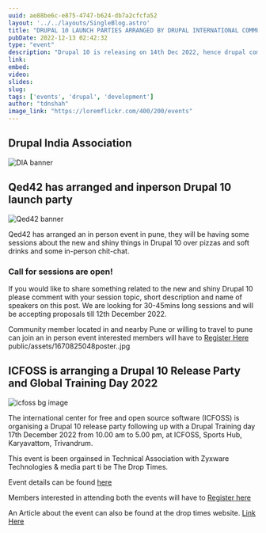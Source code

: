 ```yaml
---
uuid: ae88be6c-e875-4747-b624-db7a2cfcfa52
layout: '../../layouts/SingleBlog.astro'
title: "DRUPAL 10 LAUNCH PARTIES ARRANGED BY DRUPAL INTERNATIONAL COMMUNITY"
pubDate: 2022-12-13 02:42:32
type: "event"
description: "Drupal 10 is releasing on 14th Dec 2022, hence drupal community have arranged few online and offline events, the details of this events are and registration links for the same have beem collated in this blog post."
link: 
embed: 
video: 
slides: 
slug:
tags: ['events', 'drupal', 'development']
author: "tdnshah"
image_link: "https://loremflickr.com/400/200/events"
---
```

## Drupal India Association

<Image src="/assets/blog/images/1670568915127.jpeg" aspectRatio="0.5" alt="DIA banner">

## Qed42 has arranged and inperson Drupal 10 launch party
<Image src="/assets/blog/images/1670845590953.jpeg" aspectRatio="1" alt="Qed42 banner">

Qed42 has arranged an in person event in pune, they will be having some sessions about the new and shiny things in Drupal 10 over pizzas and soft drinks and some in-person chit-chat. 

### Call for sessions are open!
If you would like to share something related to the new and shiny Drupal 10 please comment with your session topic, short description and name of speakers on this post. We are looking for 30-45mins long sessions and will be accepting proposals till 12th December 2022.

Community member located in and nearby Pune or willing to travel to pune can join an in person event interested members will have to [Register Here](https://bit.ly/3Y9cc3T)
public/assets/1670825048poster..jpg

## ICFOSS is arranging a Drupal 10 Release Party and Global Training Day 2022
<Image src="/assets/blog/images/1670825048poster.jpg" aspectRatio="1" alt="icfoss bg image">

The international center for free and open source software (ICFOSS) is organising a Drupal 10 release party following up with a Drupal Training day 17th December 2022 from 10.00 am to 5.00 pm, at ICFOSS, Sports Hub, Karyavattom, Trivandrum.

This event is been orgainsed in Technical Association with Zyxware Technologies & media part ti be The Drop Times.

Event details can be found [here](https://icfoss.in/event-details/166)

Members interested in attending both the events will have to [Register here](https://www.thedroptimes.com/event/gtd2022-kerala/register)

An Article about the event can also be found at the drop times website. [Link Here](https://www.thedroptimes.com/events/27608/drupal-launch-party-kerala)